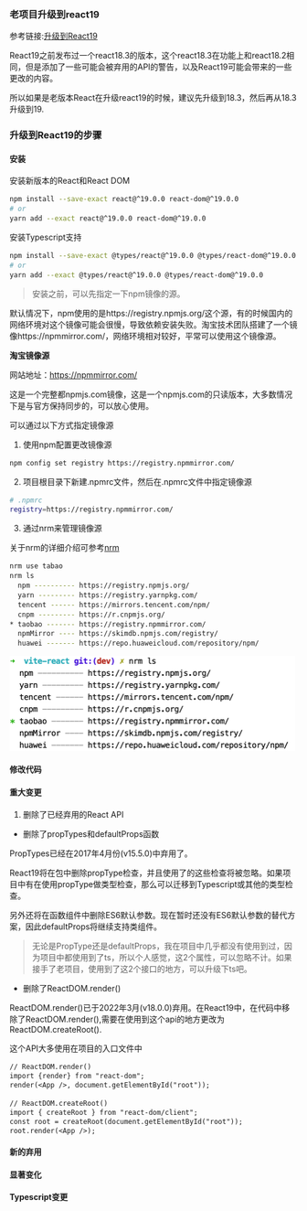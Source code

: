 ### 老项目升级到react19

参考链接:[升级到React19](https://react.dev/blog/2024/04/25/react-19-upgrade-guide)

React19之前发布过一个react18.3的版本，这个react18.3在功能上和react18.2相同，但是添加了一些可能会被弃用的API的警告，以及React19可能会带来的一些更改的内容。

所以如果是老版本React在升级react19的时候，建议先升级到18.3，然后再从18.3升级到19.

### 升级到React19的步骤

#### 安装

安装新版本的React和React DOM

```bash
npm install --save-exact react@^19.0.0 react-dom@^19.0.0
# or
yarn add --exact react@^19.0.0 react-dom@^19.0.0
```

安装Typescript支持

```bash
npm install --save-exact @types/react@^19.0.0 @types/react-dom@^19.0.0
# or
yarn add --exact @types/react@^19.0.0 @types/react-dom@^19.0.0
```

> 安装之前，可以先指定一下npm镜像的源。

默认情况下，npm使用的是https://registry.npmjs.org/这个源，有的时候国内的网络环境对这个镜像可能会很慢，导致依赖安装失败。淘宝技术团队搭建了一个镜像https://npmmirror.com/，网络环境相对较好，平常可以使用这个镜像源。

**淘宝镜像源**

网站地址：https://npmmirror.com/

这是一个完整都npmjs.com镜像，这是一个npmjs.com的只读版本，大多数情况下是与官方保持同步的，可以放心使用。

可以通过以下方式指定镜像源

1. 使用npm配置更改镜像源

```bash
npm config set registry https://registry.npmmirror.com/
```

2. 项目根目录下新建.npmrc文件，然后在.npmrc文件中指定镜像源

```bash
# .npmrc
registry=https://registry.npmmirror.com/
```

3. 通过nrm来管理镜像源

关于nrm的详细介绍可参考[nrm](../node/nrm.md)

```bash
nrm use tabao
nrm ls
  npm ---------- https://registry.npmjs.org/
  yarn --------- https://registry.yarnpkg.com/
  tencent ------ https://mirrors.tencent.com/npm/
  cnpm --------- https://r.cnpmjs.org/
* taobao ------- https://registry.npmmirror.com/
  npmMirror ---- https://skimdb.npmjs.com/registry/
  huawei ------- https://repo.huaweicloud.com/repository/npm/
```
<img src="./images/i72.png" width="500" />

#### 修改代码

#### 重大变更

1. 删除了已经弃用的React API

- 删除了propTypes和defaultProps函数

PropTypes已经在2017年4月份(v15.5.0)中弃用了。

React19将在包中删除propType检查，并且使用了的这些检查将被忽略。如果项目中有在使用propType做类型检查，那么可以迁移到Typescript或其他的类型检查。

另外还将在函数组件中删除ES6默认参数。现在暂时还没有ES6默认参数的替代方案，因此defaultProps将继续支持类组件。

> 无论是PropType还是defaultProps，我在项目中几乎都没有使用到过，因为项目中都使用到了ts，所以个人感觉，这2个属性，可以忽略不计。如果接手了老项目，使用到了这2个接口的地方，可以升级下ts吧。

- 删除了ReactDOM.render()

ReactDOM.render()已于2022年3月(v18.0.0)弃用。在React19中，在代码中移除了ReactDOM.render(),需要在使用到这个api的地方更改为ReactDOM.createRoot().

这个API大多使用在项目的入口文件中

```tsx
// ReactDOM.render()
import {render} from "react-dom";
render(<App />, document.getElementById("root"));

// ReactDOM.createRoot()
import { createRoot } from "react-dom/client";
const root = createRoot(document.getElementById("root"));
root.render(<App />);
```

#### 新的弃用

#### 显著变化

#### Typescript变更